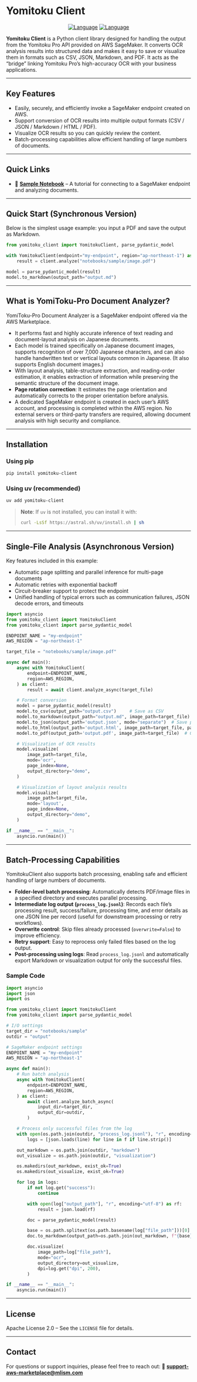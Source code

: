 # Yomitoku Client

<div align="center">  

[![Language](https://img.shields.io/badge/🌐_English-blue?style=for-the-badge\&logo=github)](README.en.md) [![Language](https://img.shields.io/badge/🌐_日本語-red?style=for-the-badge\&logo=github)](README.md)

</div>  

**Yomitoku Client** is a Python client library designed for handling the output from the Yomitoku Pro API provided on AWS SageMaker. It converts OCR analysis results into structured data and makes it easy to save or visualize them in formats such as CSV, JSON, Markdown, and PDF.
It acts as the “bridge” linking Yomitoku Pro’s high-accuracy OCR with your business applications.

---

## Key Features

* Easily, securely, and efficiently invoke a SageMaker endpoint created on AWS.
* Support conversion of OCR results into multiple output formats (CSV / JSON / Markdown / HTML / PDF).
* Visualize OCR results so you can quickly review the content.
* Batch-processing capabilities allow efficient handling of large numbers of documents.

---

## Quick Links

* 📓 **[Sample Notebook](notebooks/yomitoku-pro-document-analyzer.ipynb)** – A tutorial for connecting to a SageMaker endpoint and analyzing documents.

---

## Quick Start (Synchronous Version)

Below is the simplest usage example: you input a PDF and save the output as Markdown.

```python
from yomitoku_client import YomitokuClient, parse_pydantic_model

with YomitokuClient(endpoint="my-endpoint", region="ap-northeast-1") as client:
    result = client.analyze("notebooks/sample/image.pdf")

model = parse_pydantic_model(result)
model.to_markdown(output_path="output.md")
```

---

## What is YomiToku-Pro Document Analyzer?

YomiToku-Pro Document Analyzer is a SageMaker endpoint offered via the AWS Marketplace.

* It performs fast and highly accurate inference of text reading and document-layout analysis on Japanese documents.
* Each model is trained specifically on Japanese document images, supports recognition of over 7,000 Japanese characters, and can also handle handwritten text or vertical layouts common in Japanese. (It also supports English document images.)
* With layout analysis, table-structure extraction, and reading-order estimation, it enables extraction of information while preserving the semantic structure of the document image.
* **Page rotation correction**: It estimates the page orientation and automatically corrects to the proper orientation before analysis.
* A dedicated SageMaker endpoint is created in each user’s AWS account, and processing is completed within the AWS region. No external servers or third-party transfers are required, allowing document analysis with high security and compliance.

---

## Installation

### Using pip

```bash
pip install yomitoku-client
```

### Using uv (recommended)

```bash
uv add yomitoku-client
```

> **Note**: If `uv` is not installed, you can install it with:
>
> ```bash
> curl -LsSf https://astral.sh/uv/install.sh | sh
> ```

---

## Single-File Analysis (Asynchronous Version)

Key features included in this example:

* Automatic page splitting and parallel inference for multi-page documents
* Automatic retries with exponential backoff
* Circuit-breaker support to protect the endpoint
* Unified handling of typical errors such as communication failures, JSON decode errors, and timeouts

```python
import asyncio
from yomitoku_client import YomitokuClient
from yomitoku_client import parse_pydantic_model

ENDPOINT_NAME = "my-endpoint"
AWS_REGION = "ap-northeast-1"

target_file = "notebooks/sample/image.pdf"

async def main():
    async with YomitokuClient(
        endpoint=ENDPOINT_NAME,
        region=AWS_REGION,
    ) as client:
        result = await client.analyze_async(target_file)

    # Format conversion
    model = parse_pydantic_model(result)
    model.to_csv(output_path="output.csv")     # Save as CSV
    model.to_markdown(output_path="output.md", image_path=target_file)  # Save as Markdown
    model.to_json(output_path='output.json', mode="separate")  # Save per-page (mode="separate")
    model.to_html(output_path='output.html', image_path=target_file, page_index=[0, 2])  # Specify output pages
    model.to_pdf(output_path='output.pdf', image_path=target_file)  # Generate searchable PDF

    # Visualization of OCR results
    model.visualize(
        image_path=target_file,
        mode='ocr',
        page_index=None,
        output_directory="demo",
    )

    # Visualization of layout analysis results
    model.visualize(
        image_path=target_file,
        mode='layout',
        page_index=None,
        output_directory="demo",
    )

if __name__ == "__main__":
    asyncio.run(main())
```

---

## Batch-Processing Capabilities

YomitokuClient also supports batch processing, enabling safe and efficient handling of large numbers of documents.

* **Folder-level batch processing**: Automatically detects PDF/image files in a specified directory and executes parallel processing.
* **Intermediate log output (`process_log.jsonl`)**: Records each file’s processing result, success/failure, processing time, and error details as one JSON line per record (useful for downstream processing or retry workflows).
* **Overwrite control**: Skip files already processed (`overwrite=False`) to improve efficiency.
* **Retry support**: Easy to reprocess only failed files based on the log output.
* **Post-processing using logs**: Read `process_log.jsonl` and automatically export Markdown or visualization output for only the successful files.

### Sample Code

```python
import asyncio
import json
import os

from yomitoku_client import YomitokuClient
from yomitoku_client import parse_pydantic_model

# I/O settings
target_dir = "notebooks/sample"
outdir = "output"

# SageMaker endpoint settings
ENDPOINT_NAME = "my-endpoint"
AWS_REGION = "ap-northeast-1"

async def main():
    # Run batch analysis
    async with YomitokuClient(
        endpoint=ENDPOINT_NAME,
        region=AWS_REGION,
    ) as client:
        await client.analyze_batch_async(
            input_dir=target_dir,
            output_dir=outdir,
        )

    # Process only successful files from the log
    with open(os.path.join(outdir, "process_log.jsonl"), "r", encoding="utf-8") as f:
        logs = [json.loads(line) for line in f if line.strip()]

    out_markdown = os.path.join(outdir, "markdown")
    out_visualize = os.path.join(outdir, "visualization")

    os.makedirs(out_markdown, exist_ok=True)
    os.makedirs(out_visualize, exist_ok=True)

    for log in logs:
        if not log.get("success"):
            continue

        with open(log["output_path"], "r", encoding="utf-8") as rf:
            result = json.load(rf)

        doc = parse_pydantic_model(result)

        base = os.path.splitext(os.path.basename(log["file_path"]))[0]
        doc.to_markdown(output_path=os.path.join(out_markdown, f"{base}.md"))

        doc.visualize(
            image_path=log["file_path"],
            mode="ocr",
            output_directory=out_visualize,
            dpi=log.get("dpi", 200),
        )

if __name__ == "__main__":
    asyncio.run(main())
```

---

## License

Apache License 2.0 – See the `LICENSE` file for details.

---

## Contact

For questions or support inquiries, please feel free to reach out:
📧 **[support-aws-marketplace@mlism.com](mailto:support-aws-marketplace@mlism.com)**